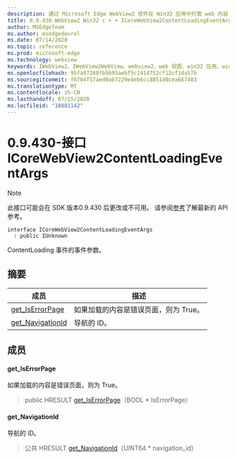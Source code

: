 ```yaml
---
description: 通过 Microsoft Edge WebView2 控件在 Win32 应用中托管 web 内容
title: 0.9.430-WebView2 Win32 c + + ICoreWebView2ContentLoadingEventArgs
author: MSEdgeTeam
ms.author: msedgedevrel
ms.date: 07/14/2020
ms.topic: reference
ms.prod: microsoft-edge
ms.technology: webview
keywords: IWebView2、IWebView2WebView、webview2、web 视图、win32 应用、win32、edge、ICoreWebView2、ICoreWebView2Host、浏览器控件、边缘 html
ms.openlocfilehash: 95fa97268fb5695aebf5c1414752cf12cf1da57b
ms.sourcegitcommit: f6764f57aed9ab7229e4eb6cc8851d0cea667403
ms.translationtype: MT
ms.contentlocale: zh-CN
ms.lasthandoff: 07/15/2020
ms.locfileid: "10881142"
---
```

# 0.9.430-接口 ICoreWebView2ContentLoadingEventArgs 

> [!NOTE]
> 此接口可能会在 SDK 版本0.9.430 后更改或不可用。 请参阅[参考](../../../webview2-api-reference.md)了解最新的 API 参考。

```
interface ICoreWebView2ContentLoadingEventArgs
  : public IUnknown
```

ContentLoading 事件的事件参数。

## 摘要

 成员                        | 描述
--------------------------------|---------------------------------------------
[get_IsErrorPage](#get_iserrorpage) | 如果加载的内容是错误页面，则为 True。
[get_NavigationId](#get_navigationid) | 导航的 ID。

## 成员

#### get_IsErrorPage 

如果加载的内容是错误页面，则为 True。

> public HRESULT [get_IsErrorPage](#get_iserrorpage)（BOOL * IsErrorPage）

#### get_NavigationId 

导航的 ID。

> 公共 HRESULT [get_NavigationId](#get_navigationid)（UINT64 * navigation_id）

